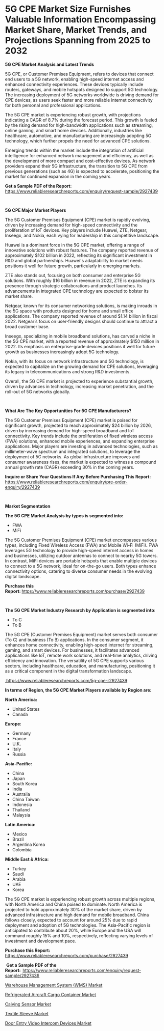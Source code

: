 <p><h1>5G CPE Market Size Furnishes Valuable Information Encompassing Market Share, Market Trends, and Projections Spanning from 2025 to 2032</h1></p><p><strong>5G CPE Market Analysis and Latest Trends</strong></p>
<p><p>5G CPE, or Customer Premises Equipment, refers to devices that connect end users to a 5G network, enabling high-speed internet access and enhanced connectivity experiences. These devices typically include routers, gateways, and mobile hotspots designed to support 5G technology. The increasing deployment of 5G networks worldwide is driving demand for CPE devices, as users seek faster and more reliable internet connectivity for both personal and professional applications.</p><p>The 5G CPE market is experiencing robust growth, with projections indicating a CAGR of 8.7% during the forecast period. This growth is fueled by the rising demand for high-bandwidth applications such as streaming, online gaming, and smart home devices. Additionally, industries like healthcare, automotive, and manufacturing are increasingly adopting 5G technology, which further propels the need for advanced CPE solutions.</p><p>Emerging trends within the market include the integration of artificial intelligence for enhanced network management and efficiency, as well as the development of more compact and cost-effective devices. As network providers expand their 5G infrastructure, the transition to 5G CPE from previous generations (such as 4G) is expected to accelerate, positioning the market for continued expansion in the coming years.</p></p>
<p><strong>Get a Sample PDF of the Report:&nbsp;</strong> <a href="https://www.reliableresearchreports.com/enquiry/request-sample/2927439?utm_campaign=16&utm_medium=2&utm_source=Github&utm_content=ia&utm_term=12032025&utm_id=5g-cpe">https://www.reliableresearchreports.com/enquiry/request-sample/2927439</a></p>
<p>&nbsp;</p>
<p><strong>5G CPE Major Market Players</strong></p>
<p><p>The 5G Customer Premises Equipment (CPE) market is rapidly evolving, driven by increasing demand for high-speed connectivity and the proliferation of IoT devices. Key players include Huawei, ZTE, Netgear, Inseego, and Nokia, each vying for leadership in this competitive landscape.</p><p>Huawei is a dominant force in the 5G CPE market, offering a range of innovative solutions with robust features. The company reported revenue of approximately $102 billion in 2022, reflecting its significant investment in R&D and global partnerships. Huawei's adaptability to market needs positions it well for future growth, particularly in emerging markets.</p><p>ZTE also stands out, focusing on both consumer and enterprise 5G solutions. With roughly $16 billion in revenue in 2022, ZTE is expanding its presence through strategic collaborations and product launches. Its advancements in integrated CPE technology are expected to bolster its market share.</p><p>Netgear, known for its consumer networking solutions, is making inroads in the 5G space with products designed for home and small office applications. The company reported revenue of around $1.14 billion in fiscal 2022. Netgear’s focus on user-friendly designs should continue to attract a broad customer base.</p><p>Inseego, specializing in mobile broadband solutions, has carved a niche in the 5G CPE market, with a reported revenue of approximately $150 million in 2022. Its emphasis on enterprise-grade devices positions it well for future growth as businesses increasingly adopt 5G technology.</p><p>Nokia, with its focus on network infrastructure and 5G technology, is expected to capitalize on the growing demand for CPE solutions, leveraging its legacy in telecommunications and strong R&D investments.</p><p>Overall, the 5G CPE market is projected to experience substantial growth, driven by advances in technology, increasing market penetration, and the roll-out of 5G networks globally.</p></p>
<p>&nbsp;</p>
<p><strong>What Are The Key Opportunities For 5G CPE Manufacturers?</strong></p>
<p><p>The 5G Customer Premises Equipment (CPE) market is poised for significant growth, projected to reach approximately $24 billion by 2026, driven by increasing demand for high-speed broadband and IoT connectivity. Key trends include the proliferation of fixed wireless access (FWA) solutions, enhanced mobile experiences, and expanding enterprise applications. Major players are investing in advanced technologies, such as millimeter-wave spectrum and integrated solutions, to leverage the deployment of 5G networks. As global infrastructure improves and consumer awareness rises, the market is expected to witness a compound annual growth rate (CAGR) exceeding 30% in the coming years.</p></p>
<p><strong>Inquire or Share Your Questions If Any Before Purchasing This Report:</strong> <a href="https://www.reliableresearchreports.com/enquiry/pre-order-enquiry/2927439?utm_campaign=16&utm_medium=2&utm_source=Github&utm_content=ia&utm_term=12032025&utm_id=5g-cpe">https://www.reliableresearchreports.com/enquiry/pre-order-enquiry/2927439</a></p>
<p>&nbsp;</p>
<p><strong>Market Segmentation</strong></p>
<p><strong>The 5G CPE Market Analysis by types is segmented into:</strong></p>
<p><ul><li>FWA</li><li>MiFi</li></ul></p>
<p><p>The 5G Customer Premises Equipment (CPE) market encompasses various types, including Fixed Wireless Access (FWA) and Mobile Wi-Fi (MiFi). FWA leverages 5G technology to provide high-speed internet access in homes and businesses, utilizing outdoor antennas to connect to nearby 5G towers. In contrast, MiFi devices are portable hotspots that enable multiple devices to connect to a 5G network, ideal for on-the-go users. Both types enhance connectivity options, catering to diverse consumer needs in the evolving digital landscape.</p></p>
<p><strong>Purchase this Report:&nbsp;</strong><a href="https://www.reliableresearchreports.com/purchase/2927439?utm_campaign=16&utm_medium=2&utm_source=Github&utm_content=ia&utm_term=12032025&utm_id=5g-cpe">https://www.reliableresearchreports.com/purchase/2927439</a></p>
<p>&nbsp;</p>
<p><strong>The 5G CPE Market Industry Research by Application is segmented into:</strong></p>
<p><ul><li>To C</li><li>To B</li></ul></p>
<p><p>The 5G CPE (Customer Premises Equipment) market serves both consumer (To C) and business (To B) applications. In the consumer segment, it enhances home connectivity, enabling high-speed internet for streaming, gaming, and smart devices. For businesses, it facilitates advanced applications like IoT, remote work solutions, and real-time analytics, driving efficiency and innovation. The versatility of 5G CPE supports various sectors, including healthcare, education, and manufacturing, positioning it as a critical component in the digital transformation landscape.</p></p>
<p><a href="https://www.reliableresearchreports.com/5g-cpe-r2927439?utm_campaign=16&utm_medium=2&utm_source=Github&utm_content=ia&utm_term=12032025&utm_id=5g-cpe">&nbsp;https://www.reliableresearchreports.com/5g-cpe-r2927439</a></p>
<p><strong>In terms of Region, the 5G CPE Market Players available by Region are:</strong></p>
<p>
    <p> <strong> North America: </strong>
        <ul>
            <li>United States</li>
            <li>Canada</li>
        </ul>
        </p> 
    <p> <strong> Europe: </strong>
        <ul>
            <li>Germany</li>
            <li>France</li>
            <li>U.K.</li>
            <li>Italy</li>
            <li>Russia</li>
        </ul>
        </p> 
    <p> <strong> Asia-Pacific: </strong>
        <ul>
            <li>China</li>
            <li>Japan</li>
            <li>South Korea</li>
            <li>India</li>
            <li>Australia</li>
            <li>China Taiwan</li>
            <li>Indonesia</li>
            <li>Thailand</li>
            <li>Malaysia</li>
        </ul>
        </p> 
    <p> <strong> Latin America: </strong>
        <ul>
            <li>Mexico</li>
            <li>Brazil</li>
            <li>Argentina Korea</li>
            <li>Colombia</li>
        </ul>
        </p> 
    <p> <strong> Middle East & Africa: </strong>
        <ul>
            <li>Turkey</li>
            <li>Saudi</li>
            <li>Arabia</li>
            <li>UAE</li>
            <li>Korea</li>
        </ul>
    </p>
    </p>
<p><p>The 5G CPE market is experiencing robust growth across multiple regions, with North America and China poised to dominate. North America is projected to hold approximately 30% of the market share, driven by advanced infrastructure and high demand for mobile broadband. China follows closely, expected to account for around 25% due to rapid deployment and adoption of 5G technologies. The Asia-Pacific region is anticipated to contribute about 20%, while Europe and the USA will command roughly 15% and 10%, respectively, reflecting varying levels of investment and development pace.</p></p>
<p><strong>Purchase this Report: </strong><a href="https://www.reliableresearchreports.com/purchase/2927439?utm_campaign=16&utm_medium=2&utm_source=Github&utm_content=ia&utm_term=12032025&utm_id=5g-cpe">https://www.reliableresearchreports.com/purchase/2927439</a></p>
<p>&nbsp;<strong>Get a Sample PDF of the Report:&nbsp;&nbsp;</strong><a href="https://www.reliableresearchreports.com/enquiry/request-sample/2927439?utm_campaign=16&utm_medium=2&utm_source=Github&utm_content=ia&utm_term=12032025&utm_id=5g-cpe">https://www.reliableresearchreports.com/enquiry/request-sample/2927439</a></p>
<p><strong></strong></p>
<p><p><a href="https://github.com/jenevycachat/Market-Research-Report-List-1/blob/main/warehouse-management-system-wms-market.md?utm_campaign=16&utm_medium=2&utm_source=Github&utm_content=ia&utm_term=12032025&utm_id=5g-cpe">Warehouse Management System (WMS) Market</a></p><p><a href="https://github.com/mehakmiamid1/Market-Research-Report-List-1/blob/main/refrigerated-aircraft-cargo-container-market.md?utm_campaign=16&utm_medium=2&utm_source=Github&utm_content=ia&utm_term=12032025&utm_id=5g-cpe">Refrigerated Aircraft Cargo Container Market</a></p><p><a href="https://github.com/guleealhani/Market-Research-Report-List-1/blob/main/calving-sensor-market.md?utm_campaign=16&utm_medium=2&utm_source=Github&utm_content=ia&utm_term=12032025&utm_id=5g-cpe">Calving Sensor Market</a></p><p><a href="https://github.com/cobinaydin13/Market-Research-Report-List-1/blob/main/textile-sleeve-market.md?utm_campaign=16&utm_medium=2&utm_source=Github&utm_content=ia&utm_term=12032025&utm_id=5g-cpe">Textile Sleeve Market</a></p><p><a href="https://github.com/osamhcombre/Market-Research-Report-List-1/blob/main/door-entry-video-intercom-devices-market.md?utm_campaign=16&utm_medium=2&utm_source=Github&utm_content=ia&utm_term=12032025&utm_id=5g-cpe">Door Entry Video Intercom Devices Market</a></p></p>